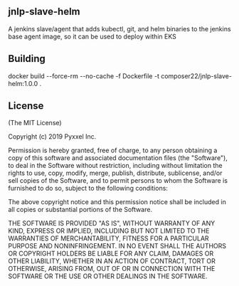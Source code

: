 ## jnlp-slave-helm

A jenkins slave/agent that adds kubectl, git, and helm binaries to the jenkins base
agent image, so it can be used to deploy within EKS

## Building

docker build --force-rm --no-cache -f Dockerfile  -t composer22/jnlp-slave-helm:1.0.0  .

## License

(The MIT License)

Copyright (c) 2019 Pyxxel Inc.

Permission is hereby granted, free of charge, to any person obtaining a copy
of this software and associated documentation files (the "Software"), to
deal in the Software without restriction, including without limitation the
rights to use, copy, modify, merge, publish, distribute, sublicense, and/or
sell copies of the Software, and to permit persons to whom the Software is
furnished to do so, subject to the following conditions:

The above copyright notice and this permission notice shall be included in
all copies or substantial portions of the Software.

THE SOFTWARE IS PROVIDED "AS IS", WITHOUT WARRANTY OF ANY KIND, EXPRESS OR
IMPLIED, INCLUDING BUT NOT LIMITED TO THE WARRANTIES OF MERCHANTABILITY,
FITNESS FOR A PARTICULAR PURPOSE AND NONINFRINGEMENT. IN NO EVENT SHALL THE
AUTHORS OR COPYRIGHT HOLDERS BE LIABLE FOR ANY CLAIM, DAMAGES OR OTHER
LIABILITY, WHETHER IN AN ACTION OF CONTRACT, TORT OR OTHERWISE, ARISING
FROM, OUT OF OR IN CONNECTION WITH THE SOFTWARE OR THE USE OR OTHER DEALINGS
IN THE SOFTWARE.
